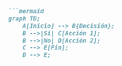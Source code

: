 ```markdown
```mermaid
graph TD;
    A[Inicio] --> B{Decisión};
    B -->|Sí| C[Acción 1];
    B -->|No| D[Acción 2];
    C --> E[Fin];
    D --> E;
